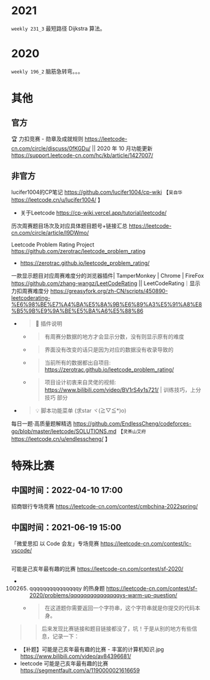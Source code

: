 
# 2021

`weekly 231_3` 最短路径 Dijkstra 算法。

# 2020

`weekly 196_2` 脑筋急转弯。。。

# 其他

## 官方

🏆 力扣竞赛 - 勋章及成就规则 https://leetcode-cn.com/circle/discuss/0fKGDu/ || 2020 年 10 月功能更新 https://support.leetcode-cn.com/hc/kb/article/1427007/

## 非官方

lucifer1004的CP笔记 https://github.com/lucifer1004/cp-wiki  【`吴自华` https://leetcode.cn/u/lucifer1004/ 】
- 关于Leetcode https://cp-wiki.vercel.app/tutorial/leetcode/

历次周赛题目场次及对应具体题目题号+链接汇总 https://leetcode-cn.com/circle/article/I9DWmo/

Leetcode Problem Rating Project https://github.com/zerotrac/leetcode_problem_rating
- https://zerotrac.github.io/leetcode_problem_rating/

一款显示题目对应周赛难度分的浏览器插件| TamperMonkey | Chrome | FireFox https://github.com/zhang-wangz/LeetCodeRating || LeetCodeRating｜显示力扣周赛难度分 https://greasyfork.org/zh-CN/scripts/450890-leetcoderating-%E6%98%BE%E7%A4%BA%E5%8A%9B%E6%89%A3%E5%91%A8%E8%B5%9B%E9%9A%BE%E5%BA%A6%E5%88%86
- > 🐒 插件说明
  * > 有周赛分数据的地方才会显示分数，没有则显示原有的难度
  * > 界面没有改变的话只是因为对应的数据没有收录导致的
  * > 当前所有的数据都出自项目: https://zerotrac.github.io/leetcode_problem_rating/
  * > 项目设计初衷来自灵佬的视频: https://www.bilibili.com/video/BV1rS4y1s721/ | 训练技巧，上分技巧 部分
- > 💡 脚本功能菜单 (求star ヾ(≧▽≦*)o)

每日一题·高质量题解精选 https://github.com/EndlessCheng/codeforces-go/blob/master/leetcode/SOLUTIONS.md  【`灵茶山艾府` https://leetcode.cn/u/endlesscheng/ 】

# 特殊比赛

## 中国时间：2022-04-10 17:00

招商银行专场竞赛 https://leetcode-cn.com/contest/cmbchina-2022spring/

## 中国时间：2021-06-19 15:00

「微爱思扣 以 Code 会友」专场竞赛 https://leetcode-cn.com/contest/lc-vscode/

##

可能是己亥年最有趣的比赛 https://leetcode-cn.com/contest/sf-2020/
- 100265. qqqqqqqqqqqqqqqy 的热身题 https://leetcode-cn.com/contest/sf-2020/problems/qqqqqqqqqqqqqqqys-warm-up-question/
  * > 在这道题你需要返回一个字符串，这个字符串就是你提交的代码本身。

>> 后来发现比赛链接和题目链接都没了，坑！于是从别的地方有些信息，记录一下：

- 【补题】可能是己亥年最有趣的比赛 - 丰富的计算机知识.jpg https://www.bilibili.com/video/av84396681/
- leetcode 可能是己亥年最有趣的比赛 https://segmentfault.com/a/1190000021616659

